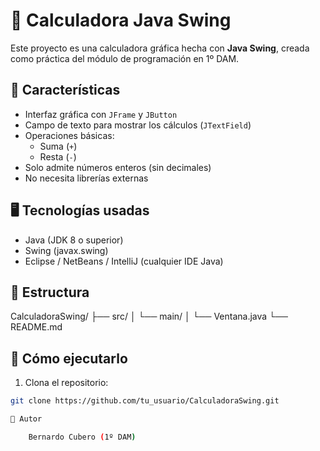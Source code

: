 # 🧮 Calculadora Java Swing

Este proyecto es una calculadora gráfica hecha con **Java Swing**, creada como práctica del módulo de programación en 1º DAM.

## 📌 Características

- Interfaz gráfica con `JFrame` y `JButton`
- Campo de texto para mostrar los cálculos (`JTextField`)
- Operaciones básicas:
  - Suma (`+`)
  - Resta (`-`)
- Solo admite números enteros (sin decimales)
- No necesita librerías externas

## 🖥️ Tecnologías usadas

- Java (JDK 8 o superior)
- Swing (javax.swing)
- Eclipse / NetBeans / IntelliJ (cualquier IDE Java)

## 📂 Estructura

CalculadoraSwing/
├── src/
│ └── main/
│ └── Ventana.java
└── README.md

## 🚀 Cómo ejecutarlo

1. Clona el repositorio:

```bash
git clone https://github.com/tu_usuario/CalculadoraSwing.git

🧠 Autor

    Bernardo Cubero (1º DAM)
